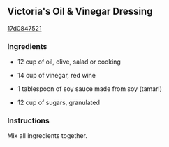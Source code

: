 ## Victoria's Oil & Vinegar Dressing

[17d0847521](http://www.food.com/recipe/victorias-oil-vinegar-dressing-365603)

### Ingredients

 - 12 cup of oil, olive, salad or cooking

 - 14 cup of vinegar, red wine

 - 1 tablespoon of soy sauce made from soy (tamari)

 - 12 cup of sugars, granulated

### Instructions

Mix all ingredients together.